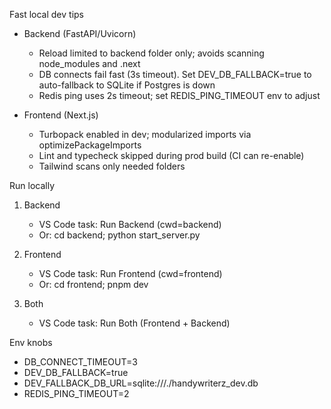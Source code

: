 Fast local dev tips

- Backend (FastAPI/Uvicorn)
  - Reload limited to backend folder only; avoids scanning node_modules and .next
  - DB connects fail fast (3s timeout). Set DEV_DB_FALLBACK=true to auto-fallback to SQLite if Postgres is down
  - Redis ping uses 2s timeout; set REDIS_PING_TIMEOUT env to adjust

- Frontend (Next.js)
  - Turbopack enabled in dev; modularized imports via optimizePackageImports
  - Lint and typecheck skipped during prod build (CI can re-enable)
  - Tailwind scans only needed folders

Run locally

1) Backend
   - VS Code task: Run Backend (cwd=backend)
   - Or: cd backend; python start_server.py

2) Frontend
   - VS Code task: Run Frontend (cwd=frontend)
   - Or: cd frontend; pnpm dev

3) Both
   - VS Code task: Run Both (Frontend + Backend)

Env knobs

- DB_CONNECT_TIMEOUT=3
- DEV_DB_FALLBACK=true
- DEV_FALLBACK_DB_URL=sqlite:///./handywriterz_dev.db
- REDIS_PING_TIMEOUT=2
